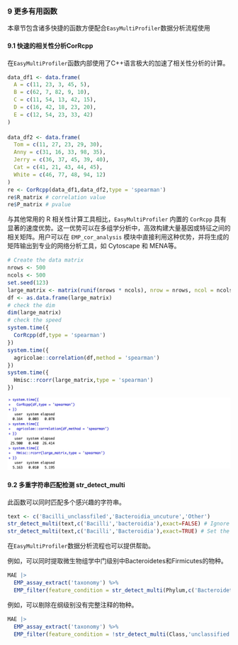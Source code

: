 ### 9 更多有用函数

本章节包含诸多快捷的函数方便配合`EasyMultiProfiler`数据分析流程使用

#### 9.1 快速的相关性分析CorRcpp

在`EasyMultiProfiler`函数内部使用了C++语言极大的加速了相关性分析的计算。

```R
data_df1 <- data.frame(
  A = c(11, 23, 3, 45, 5),
  B = c(62, 7, 82, 9, 10),
  C = c(11, 54, 13, 42, 15),
  D = c(16, 42, 18, 23, 20),
  E = c(12, 54, 23, 33, 42)
)

data_df2 <- data.frame(
  Tom = c(11, 27, 23, 29, 30),
  Anny = c(31, 16, 33, 98, 35),
  Jerry = c(36, 37, 45, 39, 40),
  Cat = c(41, 21, 43, 44, 45),
  White = c(46, 77, 48, 94, 12)
)
re <- CorRcpp(data_df1,data_df2,type = 'spearman')
re$R_matrix # correlation value
re$P_matrix # pvalue
```

与其他常用的 R 相关性计算工具相比，`EasyMultiProfiler` 内置的 `CorRcpp` 具有显著的速度优势。这一优势可以在多组学分析中，高效构建大量基因或特征之间的相关矩阵。用户可以在 `EMP_cor_analysis` 模块中直接利用这种优势，并将生成的矩阵输出到专业的网络分析工具，如 Cytoscape 和 MENA等。

```R
# Create the data matrix
nrows <- 500
ncols <- 500
set.seed(123)
large_matrix <- matrix(runif(nrows * ncols), nrow = nrows, ncol = ncols)
df <- as.data.frame(large_matrix)
# check the dim
dim(large_matrix)
# check the speed
system.time({
  CorRcpp(df,type = 'spearman')
})
system.time({
  agricolae::correlation(df,method = 'spearman')
})
system.time({
  Hmisc::rcorr(large_matrix,type = 'spearman')
})
```

![](../tutorial_figs/cor_benchmark.jpg)

#### 9.2 多重字符串匹配检测 str_detect_multi

此函数可以同时匹配多个感兴趣的字符串。

```R
text <- c('Bacilli_unclassfiled','Bacteroidia_uncuture','Other')
str_detect_multi(text,c('Bacilli','bacteroidia'),exact=FALSE) # Ignore the capital letter
str_detect_multi(text,c('Bacilli','Bacteroidia'),exact=TRUE) # Set the matched completely
```

在`EasyMultiProfiler`数据分析流程也可以提供帮助。

例如，可以同时提取微生物组学中门级别中Bacteroidetes和Firmicutes的物种。

```R
MAE |> 
  EMP_assay_extract('taxonomy') %>%
  EMP_filter(feature_condition = str_detect_multi(Phylum,c('Bacteroidetes','Firmicutes')))
```

例如，可以剔除在纲级别没有完整注释的物种。

```R
MAE |> 
  EMP_assay_extract('taxonomy') %>%
  EMP_filter(feature_condition = !str_detect_multi(Class,'unclassified'))
```





